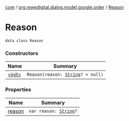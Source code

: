 [core](../../index.md) / [org.rewedigital.dialog.model.google.order](../index.md) / [Reason](./index.md)

# Reason

`data class Reason`

### Constructors

| Name | Summary |
|---|---|
| [&lt;init&gt;](-init-.md) | `Reason(reason: `[`String`](https://kotlinlang.org/api/latest/jvm/stdlib/kotlin/-string/index.html)`? = null)` |

### Properties

| Name | Summary |
|---|---|
| [reason](reason.md) | `var reason: `[`String`](https://kotlinlang.org/api/latest/jvm/stdlib/kotlin/-string/index.html)`?` |
